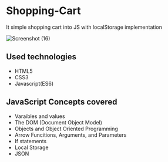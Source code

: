 # Shopping-Cart

It simple shopping cart into JS with localStorage implementation

![Screenshot (16)](https://user-images.githubusercontent.com/44750763/65252536-694ee200-daf9-11e9-9576-5e308ec34b0f.png)

## Used technologies

- HTML5
- CSS3
- Javascript(ES6)

## JavaScript Concepts covered

* Varaibles and values
* The DOM (Document Object Model)
* Objects and Object Oriented Programming
* Arrow Funcitions, Arguments, and Parameters
* If statements
* Local Storage
* JSON
